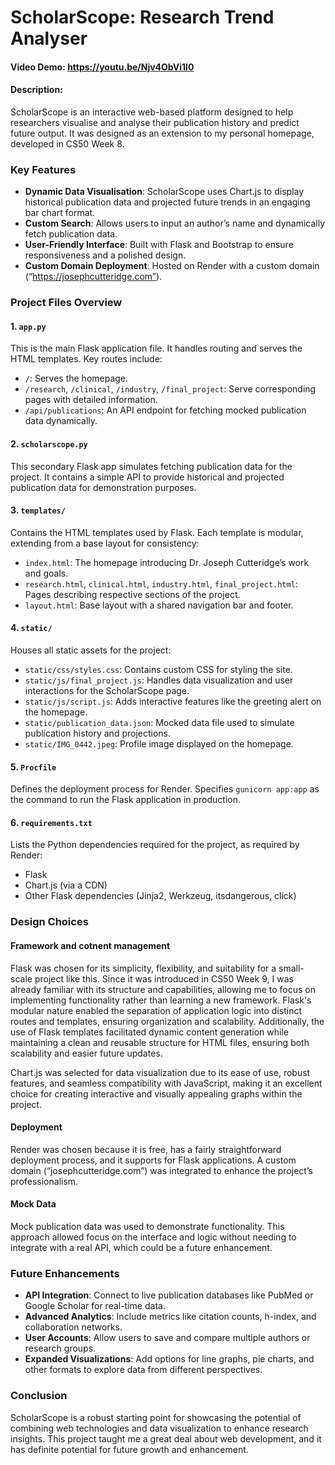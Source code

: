 # ScholarScope: Research Trend Analyser

#### Video Demo: https://youtu.be/Njv4ObVi1l0

#### Description:

ScholarScope is an interactive web-based platform designed to help researchers visualise and analyse their publication history and predict future output. It was designed as an extension to my personal homepage, developed in CS50 Week 8.

### Key Features
- **Dynamic Data Visualisation**: ScholarScope uses Chart.js to display historical publication data and projected future trends in an engaging bar chart format.
- **Custom Search**: Allows users to input an author’s name and dynamically fetch publication data.
- **User-Friendly Interface**: Built with Flask and Bootstrap to ensure responsiveness and a polished design.
- **Custom Domain Deployment**: Hosted on Render with a custom domain (“https://josephcutteridge.com”).

### Project Files Overview

#### 1. `app.py`
This is the main Flask application file. It handles routing and serves the HTML templates. Key routes include:
- `/`: Serves the homepage.
- `/research`, `/clinical`, `/industry`, `/final_project`: Serve corresponding pages with detailed information.
- `/api/publications`: An API endpoint for fetching mocked publication data dynamically.

#### 2. `scholarscope.py`
This secondary Flask app simulates fetching publication data for the project. It contains a simple API to provide historical and projected publication data for demonstration purposes.

#### 3. `templates/`
Contains the HTML templates used by Flask. Each template is modular, extending from a base layout for consistency:
- `index.html`: The homepage introducing Dr. Joseph Cutteridge’s work and goals.
- `research.html`, `clinical.html`, `industry.html`, `final_project.html`: Pages describing respective sections of the project.
- `layout.html`: Base layout with a shared navigation bar and footer.

#### 4. `static/`
Houses all static assets for the project:
- `static/css/styles.css`: Contains custom CSS for styling the site.
- `static/js/final_project.js`: Handles data visualization and user interactions for the ScholarScope page.
- `static/js/script.js`: Adds interactive features like the greeting alert on the homepage.
- `static/publication_data.json`: Mocked data file used to simulate publication history and projections.
- `static/IMG_0442.jpeg`: Profile image displayed on the homepage.

#### 5. `Procfile`
Defines the deployment process for Render. Specifies `gunicorn app:app` as the command to run the Flask application in production.

#### 6. `requirements.txt`
Lists the Python dependencies required for the project, as required by Render:
- Flask
- Chart.js (via a CDN)
- Other Flask dependencies (Jinja2, Werkzeug, itsdangerous, click)

### Design Choices

#### Framework and cotnent management
Flask was chosen for its simplicity, flexibility, and suitability for a small-scale project like this. Since it was introduced in CS50 Week 9, I was already familiar with its structure and capabilities, allowing me to focus on implementing functionality rather than learning a new framework. Flask's modular nature enabled the separation of application logic into distinct routes and templates, ensuring organization and scalability. Additionally, the use of Flask templates facilitated dynamic content generation while maintaining a clean and reusable structure for HTML files, ensuring both scalability and easier future updates.

Chart.js was selected for data visualization due to its ease of use, robust features, and seamless compatibility with JavaScript, making it an excellent choice for creating interactive and visually appealing graphs within the project.

#### Deployment
Render was chosen because it is free, has a fairly straightforward deployment process, and it supports for Flask applications. A custom domain (“josephcutteridge.com”) was integrated to enhance the project’s professionalism.

#### Mock Data
Mock publication data was used to demonstrate functionality. This approach allowed focus on the interface and logic without needing to integrate with a real API, which could be a future enhancement.

### Future Enhancements
- **API Integration**: Connect to live publication databases like PubMed or Google Scholar for real-time data.
- **Advanced Analytics**: Include metrics like citation counts, h-index, and collaboration networks.
- **User Accounts**: Allow users to save and compare multiple authors or research groups.
- **Expanded Visualizations**: Add options for line graphs, pie charts, and other formats to explore data from different perspectives.

### Conclusion
ScholarScope is a robust starting point for showcasing the potential of combining web technologies and data visualization to enhance research insights. This project taught me a great deal about web development, and it has definite potential for future growth and enhancement.

